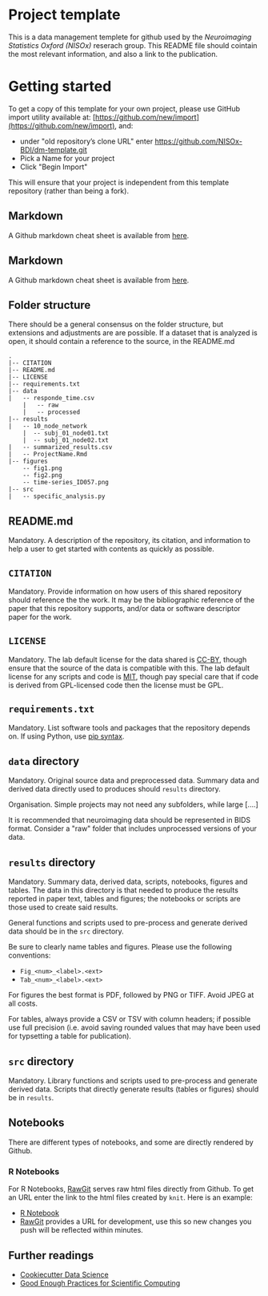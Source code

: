 # Project template

This is a data management templete for github used by the *Neuroimaging Statistics Oxford (NISOx)* reserach group. This README file should cointain the most relevant information, and also a link to the publication.

# Getting started
To get a copy of this template for your own project, please use GitHub import utility available at: [https://github.com/new/import](https://github.com/new/import), and:
 - under "old repository’s clone URL" enter https://github.com/NISOx-BDI/dm-template.git
 - Pick a Name for your project
 - Click "Begin Import"
 
This will ensure that your project is independent from this template repository (rather than being a fork).

## Markdown
A Github markdown cheat sheet is available from [here](https://github.com/adam-p/markdown-here/wiki/Markdown-Cheatsheet).

## Markdown
A Github markdown cheat sheet is available from [here](https://github.com/adam-p/markdown-here/wiki/Markdown-Cheatsheet).

## Folder structure
There should be a general consensus on the folder structure, but extensions and adjustments are are possible. If a dataset that is analyzed is open, it should contain a reference to the source, in the README.md

	.
	|-- CITATION
	|-- README.md
	|-- LICENSE
	|-- requirements.txt
	|-- data
	|   -- responde_time.csv
        |   -- raw
        |   -- processed
	|-- results
	|   -- 10_node_network
	    |  -- subj_01_node01.txt
	    |  -- subj_01_node02.txt
	|   -- summarized_results.csv
	|   -- ProjectName.Rmd
	|-- figures
	    -- fig1.png
	    -- fig2.png
	    -- time-series_ID057.png
	|-- src
	|   -- specific_analysis.py


## README.md

Mandatory.  A description of the repository, its citation, and information to help a user to get started with contents as quickly as possible.

## `CITATION`

Mandatory.  Provide information on how users of this shared repository should reference the the work. It may be the bibliographic reference of the paper that this repository supports, and/or data or software descriptor paper for the work.

## `LICENSE`

Mandatory.  The lab default license for the data shared is [CC-BY](https://creativecommons.org/licenses/by/3.0/), though ensure that the source of the data is compatible with this.  The lab default license for any scripts and code is [MIT](https://opensource.org/licenses/MIT), though pay special care that if code is derived from GPL-licensed code then the license must be GPL.

## `requirements.txt`

Mandatory.  List software tools and packages that the repository depends on.  If using Python, use [pip syntax](https://pip.pypa.io/en/stable/user_guide/#requirements-files).

## `data` directory

Mandatory.  Original source data and preprocessed data.  Summary data and derived data directly used to produces should `results` directory.

Organisation.  Simple projects may not need any subfolders, while large [....]

It is recommended that neuroimaging data should be represented in BIDS format.  Consider a "raw" folder that includes unprocessed versions of your data.

## `results` directory

Mandatory.  Summary data, derived data, scripts, notebooks, figures and tables.  The data in this directory is that needed to produce the results reported in paper text, tables and figures; the notebooks or scripts are those used to create said results.

General functions and scripts used to pre-process and generate derived data should be in the `src` directory.

Be sure to clearly name tables and figures.  Please use the following conventions:

 * `Fig_<num>_<label>.<ext>`
 * `Tab_<num>_<label>.<ext>`

For figures the best format is PDF, followed by PNG or TIFF.  Avoid JPEG at all costs.

For tables, always provide a CSV or TSV with column headers; if possible use full precision (i.e. avoid saving rounded values that may have been used for typsetting a table for publication).

## `src` directory

Mandatory. Library functions and scripts used to pre-process and generate derived data.  Scripts that directly generate results (tables or figures) should be in `results`.


## Notebooks

There are different types of notebooks, and some are directly rendered by Github.
### R Notebooks

For R Notebooks, [RawGit](https://rawgit.com/) serves raw html files directly from Github. To get an URL enter the link to the html files created by `knit`. Here is an example:

- [R Notebook](https://rawgit.com/NISOx-BDI/dm-template/master/results/ProjectName.html)
- [RawGit](https://rawgit.com/) provides a URL for development, use this so new changes you push will be reflected within minutes.


## Further readings

- [Cookiecutter Data Science](https://drivendata.github.io/cookiecutter-data-science/)
- [Good Enough Practices for Scientific Computing](https://swcarpentry.github.io/good-enough-practices-in-scientific-computing/#project-organization)
